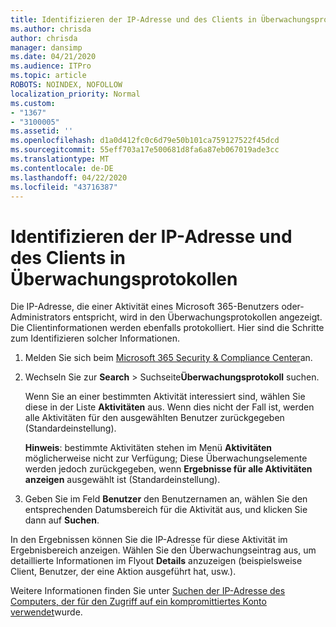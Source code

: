 ```yaml
---
title: Identifizieren der IP-Adresse und des Clients in Überwachungsprotokollen
ms.author: chrisda
author: chrisda
manager: dansimp
ms.date: 04/21/2020
ms.audience: ITPro
ms.topic: article
ROBOTS: NOINDEX, NOFOLLOW
localization_priority: Normal
ms.custom:
- "1367"
- "3100005"
ms.assetid: ''
ms.openlocfilehash: d1a0d412fc0c6d79e50b101ca759127522f45dcd
ms.sourcegitcommit: 55eff703a17e500681d8fa6a87eb067019ade3cc
ms.translationtype: MT
ms.contentlocale: de-DE
ms.lasthandoff: 04/22/2020
ms.locfileid: "43716387"
---
```

# <a name="identify-ip-address-and-client-in-audit-logs"></a>Identifizieren der IP-Adresse und des Clients in Überwachungsprotokollen

Die IP-Adresse, die einer Aktivität eines Microsoft 365-Benutzers oder-Administrators entspricht, wird in den Überwachungsprotokollen angezeigt. Die Clientinformationen werden ebenfalls protokolliert. Hier sind die Schritte zum Identifizieren solcher Informationen.

1. Melden Sie sich beim [Microsoft 365 Security & Compliance Center](https://protection.office.com/)an.

2. Wechseln Sie zur **Search** > Suchseite**Überwachungsprotokoll** suchen.

   Wenn Sie an einer bestimmten Aktivität interessiert sind, wählen Sie diese in der Liste **Aktivitäten** aus. Wenn dies nicht der Fall ist, werden alle Aktivitäten für den ausgewählten Benutzer zurückgegeben (Standardeinstellung).

   **Hinweis**: bestimmte Aktivitäten stehen im Menü **Aktivitäten** möglicherweise nicht zur Verfügung; Diese Überwachungselemente werden jedoch zurückgegeben, wenn **Ergebnisse für alle Aktivitäten anzeigen** ausgewählt ist (Standardeinstellung).

3. Geben Sie im Feld **Benutzer** den Benutzernamen an, wählen Sie den entsprechenden Datumsbereich für die Aktivität aus, und klicken Sie dann auf **Suchen**.

In den Ergebnissen können Sie die IP-Adresse für diese Aktivität im Ergebnisbereich anzeigen. Wählen Sie den Überwachungseintrag aus, um detaillierte Informationen im Flyout **Details** anzuzeigen (beispielsweise Client, Benutzer, der eine Aktion ausgeführt hat, usw.).

Weitere Informationen finden Sie unter [Suchen der IP-Adresse des Computers, der für den Zugriff auf ein kompromittiertes Konto verwendet](https://docs.microsoft.com/office365/securitycompliance/auditing-troubleshooting-scenarios#finding-the-ip-address-of-the-computer-used-to-access-a-compromised-account)wurde.

